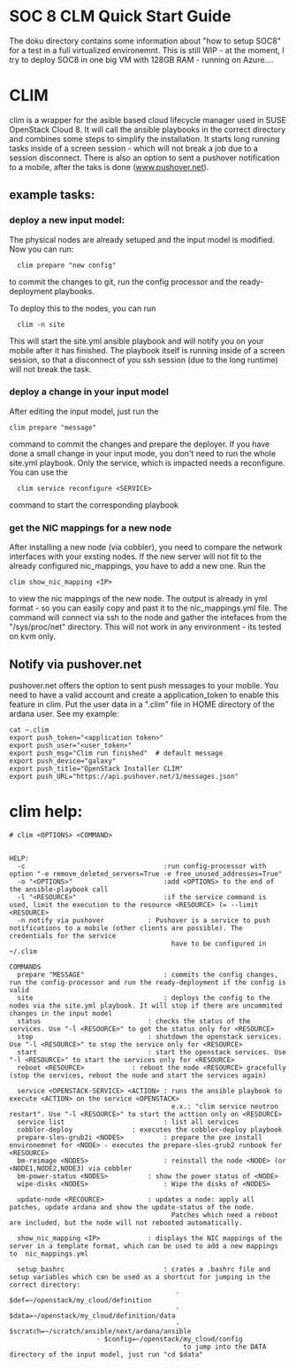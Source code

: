 # SOC 8 CLM Quick Start Guide

The doku directory contains some information about "how to setup SOC8" for a test in a full virtualized environemnt. This is still WIP - at the moment, I try to deploy SOC8 in one big VM with 128GB RAM - running on Azure....

# CLIM 
clim is a wrapper for the asible based cloud lifecycle manager used in SUSE OpenStack Cloud 8. It will call the ansible playbooks in the correct directory and combines some steps to simplify the installation. It starts long running tasks inside of a screen session - which will not break a job due to a session disconnect. There is also an option to sent a pushover notification to a mobile, after the taks is done (www.pushover.net).

## example tasks:

### deploy a new input model:
The physical nodes are already setuped and the input model is modified. Now you can run:
```
  clim prepare "new config"
  ```
to commit the changes to git, run the config processor and the ready-deployment playbooks. 

To deploy this to the nodes, you can run
```
  clim -n site
```
This will start the site.yml ansible playbook and will notify you on your mobile after it has finished. The playbook itself is running inside of a screen session, so that a disconnect of you ssh session (due to the long runtime) will not break the task.

### deploy a change in your input model

After editing the input model, just run the
```
clim prepare "message"
```
command to commit the changes and prepare the deployer.
If you have done a small change in your input mode, you don't need to run the whole site.yml playbook. Only the service, which is impacted needs a reconfigure. You can use the 
```
  clim service reconfigure <SERVICE>
```
command to start the corresponding playbook

### get the NIC mappings for a new node
After installing a new node (via cobbler), you need to compare the network interfaces with your exsting nodes. If the new server will not fit to the already configured nic_mappings, you have to add a new one. Run the
```
clim show_nic_mapping <IP>
```
to view the nic mappings of the new node. The output is already in yml format - so you can easily copy and past it to the nic_mappings.yml file. The command will connect via ssh to the node and gather the intefaces from the "/sys/proc/net" directory. This will not work in any environment - its tested on kvm only.

## Notify via pushover.net
pushover.net offers the option to sent push messages to your mobile. You need to have a valid account and create a application_token to enable this feature in clim. Put the user data in a ".clim" file in HOME directory of the ardana user. See my example:
```
cat ~.clim
export push_token="<application token>"
export push_user="<user_token>"
export push_msg="Clim run finished"  # default message
export push_device="galaxy"
export push_title="OpenStack Installer CLIM"
export push_URL="https://api.pushover.net/1/messages.json"
```

# clim help:
```
# clim <OPTIONS> <COMMAND>


HELP:
  -c                                   :run config-processor with option "-e remove_deleted_servers=True -e free_unused_addresses=True"
  -o "<OPTIONS>"                       :add <OPTIONS> to the end of the ansible-playbook call
  -l "<RESOURCE>"                      :if the service command is used, limit the execution to the resource <RESOURCE> (= --limit <RESOURCE>
  -n notify via pushover	       : Pushover is a service to push notifications to a mobile (other clients are possible). The credentials for the service
                                         have to be configured in ~/.clim  

COMMANDS
  prepare "MESSAGE"                    : commits the config changes, run the config-processor and run the ready-deployment if the config is valid
  site                                 : deploys the config to the nodes via the site.yml playbook. It will stop if there are uncommited changes in the input model
  status	                       : checks the status of the services. Use "-l <RESOURCE>" to get the status only for <RESOURCE>
  stop		                       : shutdown the openstack services. Use "-l <RESOURCE>" to stop the service only for <RESOURCE>
  start		                       : start the openstack services. Use "-l <RESOURCE>" to start the services only for <RESOURCE>
  reboot <RESOURCE>		       : reboot the node <RESOURCE> gracefully (stop the services, reboot the node and start the services again)

  service <OPENSTACK-SERVICE> <ACTION> : runs the ansible playbook to execute <ACTION> on the service <OPENSTACK>
                                         e.x.: "clim service neutron restart". Use "-l <RESOURCE>" to start the acttion only on <RESOURCE>
  service list                         : list all services
  cobbler-deploy		       : executes the cobbler-deploy playbook
  prepare-sles-grub2i <NODES>          : prepare the pxe install environemnet for <NODE> - executes the prepare-sles-grub2 runbook for <RESOURCE>
  bm-reimage <NODES>                   : reinstall the node <NODE> (or <NODE1,NODE2,NODE3) via cobbler
  bm-power-status <NODES>	       : show the power status of <NODE>
  wipe-disks <NODES>                   : Wipe the disks of <NODES>
  
  update-node <RECOURCE>	       : updates a node: apply all patches, update ardana and show the update-status of the node. 
                                         Patches which need a reboot are included, but the node will not rebooted automatically.

  show_nic_mapping <IP>		       : displays the NIC mappings of the server in a template format, which can be used to add a new mappings to  nic_mappings.yml
  
  setup_bashrc	                       : crates a .bashrc file and setup variables which can be used as a shortcut for jumping in the correct directory:
                                          - $def=~/openstack/my_cloud/definition
                                          - $data=~/openstack/my_cloud/definition/data
                                          - $scratch=~/scratch/ansible/next/ardana/ansible
					  - $config=~/openstack/my_cloud/config
                                            to jump into the DATA directory of the input model, just run "cd $data"

